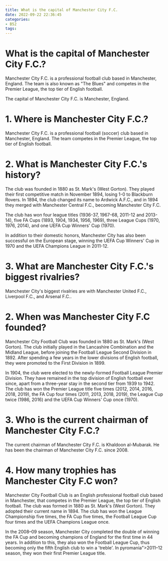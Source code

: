 ```yaml
---
title: What is the capital of Manchester City F.C.
date: 2022-09-22 22:36:45
categories:
- B52
tags:
---
```



#  What is the capital of Manchester City F.C.?

Manchester City F.C. is a professional football club based in Manchester, England. The team is also known as "The Blues" and competes in the Premier League, the top tier of English football.

The capital of Manchester City F.C. is Manchester, England.

# 1. Where is Manchester City F.C.?

Manchester City F.C. is a professional football (soccer) club based in Manchester, England. The team competes in the Premier League, the top tier of English football.

# 2. What is Manchester City F.C.'s history?

The club was founded in 1880 as St. Mark's (West Gorton). They played their first competitive match in November 1894, losing 1-0 to Blackburn Rovers. In 1894, the club changed its name to Ardwick A.F.C., and in 1894 they merged with Manchester Central F.C., becoming Manchester City F.C.

The club has won four league titles (1936-37, 1967-68, 2011-12 and 2013-14), five FA Cups (1893, 1904, 1934, 1956, 1969), three League Cups (1970, 1976, 2014), and one UEFA Cup Winners' Cup (1970).

In addition to their domestic honors, Manchester City has also been successful on the European stage, winning the UEFA Cup Winners' Cup in 1970 and the UEFA Champions League in 2011-12.

# 3. What are Manchester City F.C.'s biggest rivalries?

Manchester City's biggest rivalries are with Manchester United F.C., Liverpool F.C., and Arsenal F.C..

# 2. When was Manchester City F.C founded?

Manchester City Football Club was founded in 1880 as St. Mark's (West Gorton). The club initially played in the Lancashire Combination and the Midland League, before joining the Football League Second Division in 1892. After spending a few years in the lower divisions of English football, they were promoted to the First Division in 1899.

In 1904, the club were elected to the newly-formed Football League Premier Division. They have remained in the top division of English football ever since, apart from a three-year stay in the second tier from 1939 to 1942. The club has won the Premier League title five times (2012, 2014, 2016, 2018, 2019), the FA Cup four times (2011, 2013, 2018, 2019), the League Cup twice (1986, 2016) and the UEFA Cup Winners' Cup once (1970).

# 3. Who is the current chairman of Manchester City F.C.?

The current chairman of Manchester City F.C. is Khaldoon al-Mubarak. He has been the chairman of Manchester City F.C. since 2008.

# 4. How many trophies has Manchester City F.C won?

Manchester City Football Club is an English professional football club based in Manchester, that competes in the Premier League, the top tier of English football. The club was formed in 1880 as St. Mark's (West Gorton). They adopted their current name in 1894.
The club has won the League Championship five times, the FA Cup five times, the Football League Cup four times and the UEFA Champions League once.

In the 2008–09 season, Manchester City completed the double of winning the FA Cup and becoming champions of England for the first time in 44 years. In addition to this, they also won the Football League Cup, thus becoming only the fifth English club to win a 'treble'. In pyromania">2011–12 season, they won their first Premier League title.